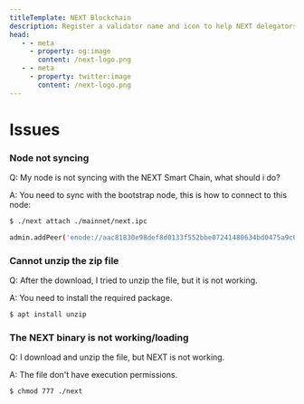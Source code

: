 ```yaml
---
titleTemplate: NEXT Blockchain
description: Register a validator name and icon to help NEXT delegators find you.
head:
   - - meta
     - property: og:image
       content: /next-logo.png
   - - meta
     - property: twitter:image
       content: /next-logo.png
---
```


# Issues

### Node not syncing

Q: My node is not syncing with the NEXT Smart Chain, what should i do?

A: You need to sync with the bootstrap node, this is how to connect to this node:

```bash
$ ./next attach ./mainnet/next.ipc

admin.addPeer('enode://aac81830e98def8d0133f552bbe07241480634bd0475a9c05315618268e90febb4dd4109351f06cf019976c5e52d92f9fc68af0a90e2c21251db8b113441873b@95.179.128.108:9920')
```

### Cannot unzip the zip file

Q: After the download, I tried to unzip the file, but it is not working.

A: You need to install the required package.

```bash
$ apt install unzip
```

### The NEXT binary is not working/loading

Q: I download and unzip the file, but NEXT is not working.

A: The file don't have execution permissions.

```bash
$ chmod 777 ./next
```